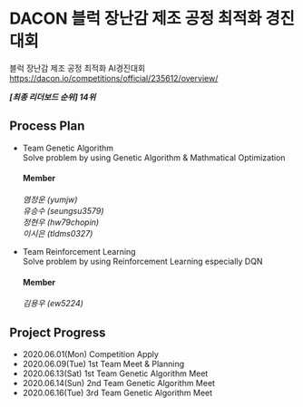 # DACON 블럭 장난감 제조 공정 최적화 경진대회  
블럭 장난감 제조 공정 최적화 AI경진대회
https://dacon.io/competitions/official/235612/overview/   

***[최종 리더보드 순위] 14위***


## Process Plan 
- Team Genetic Algorithm   
 Solve problem by using Genetic Algorithm & Mathmatical Optimization   
 
  #### Member 
   *염정운 (yumjw)*  
   *유승수 (seungsu3579)*  
   *정현우 (hw79chopin)*   
   *이시은 (tldms0327)*  
 
- Team Reinforcement Learning   
 Solve problem by using Reinforcement Learning especially DQN  
 
  #### Member    
   *김용우 (ew5224)*
 
## Project Progress 
- 2020.06.01(Mon) Competition Apply  
- 2020.06.09(Tue) 1st Team Meet & Planning  
- 2020.06.13(Sat) 1st Team Genetic Algorithm Meet  
- 2020.06.14(Sun) 2nd Team Genetic Algorithm Meet   
- 2020.06.16(Tue) 3rd Team Genetic Algorithm Meet   
